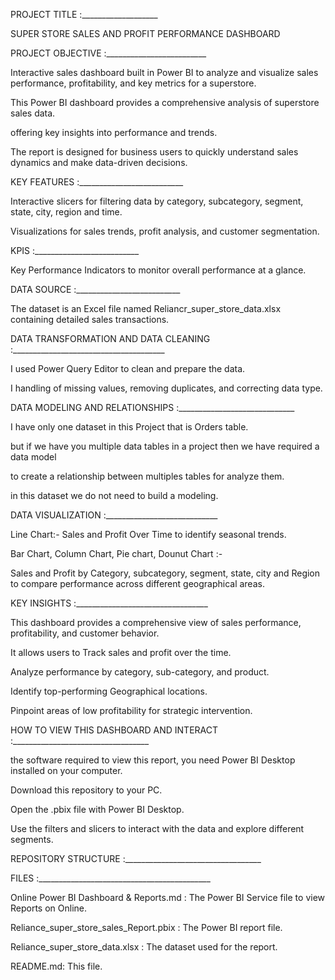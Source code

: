 PROJECT TITLE :___________________

SUPER STORE SALES AND PROFIT PERFORMANCE DASHBOARD 
               
PROJECT OBJECTIVE :_________________________

Interactive sales dashboard built in Power BI to analyze and visualize sales performance, profitability, and key metrics for a superstore.

This Power BI dashboard provides a comprehensive analysis of superstore sales data.

offering key insights into performance and trends. 

The report is designed for business users to quickly understand sales dynamics and make data-driven decisions.
                   
KEY FEATURES :__________________________

Interactive slicers for filtering data by category, subcategory, segment, state, city, region and time.

Visualizations for sales trends, profit analysis, and customer segmentation.

KPIS :__________________________

Key Performance Indicators to monitor overall performance at a glance.

DATA SOURCE :__________________________

The dataset is an Excel file named Reliancr_super_store_data.xlsx containing detailed sales transactions.
                                
DATA TRANSFORMATION AND DATA CLEANING :______________________________________

I used Power Query Editor to clean and prepare the data.

I handling of missing values, removing duplicates, and correcting data type.  
                                                          
DATA MODELING AND RELATIONSHIPS :_____________________________

I have only one dataset in this Project that is Orders table.

but if we have you multiple data tables in a project then we have required a data model

to create a relationship between multiples tables for analyze them.

in this dataset we do not need to build a modeling.
                                   
DATA VISUALIZATION :____________________________

Line Chart:- Sales and Profit Over Time to identify seasonal trends.

Bar Chart, Column Chart, Pie chart, Dounut Chart :- 

Sales and Profit by Category, subcategory, segment, state, city and Region to compare performance across different geographical areas.
               
KEY INSIGHTS :_________________________________

This dashboard provides a comprehensive view of sales performance, profitability, and customer behavior. 

It allows users to ​Track sales and profit over the time. 

Analyze performance by category, sub-category, and product.

Identify top-performing Geographical locations.

Pinpoint areas of low profitability for strategic intervention.
              
HOW TO VIEW THIS DASHBOARD AND INTERACT :__________________________________

the software required to view this report, you need Power BI Desktop installed on your computer.

Download this repository to your PC.

Open the .pbix file with Power BI Desktop.

Use the filters and slicers to interact with the data and explore different segments.

REPOSITORY STRUCTURE :__________________________________

FILES :___________________________________________

Online Power BI Dashboard & Reports.md : The Power BI Service file to view Reports on Online.

Reliance_super_store_sales_Report.pbix : The Power BI report file.

Reliance_super_store_data.xlsx : The dataset used for the report.

README.md: This file.





